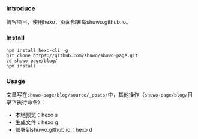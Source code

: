 ### Introduce

博客项目，使用hexo，页面部署岛shuwo.github.io。

### Install

```
npm install hexo-cli -g
git clone https://github.com/shuwo/shuwo-page.git
cd shuwo-page/blog/
npm install
```

### Usage

文章写在`shuwo-page/blog/source/_posts/`中，其他操作（`shuwo-page/blog/`目录下执行命令）：
* 本地预览：hexo s
* 生成文件：hexo g
* 部署到shuwo.github.io：hexo d
